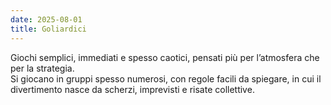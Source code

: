 ```yaml
---
date: 2025-08-01
title: Goliardici
---
```


Giochi semplici, immediati e spesso caotici, pensati più per l’atmosfera che per la strategia.   
Si giocano in gruppi spesso numerosi, con regole facili da spiegare,
in cui il divertimento nasce da scherzi, imprevisti e risate collettive.